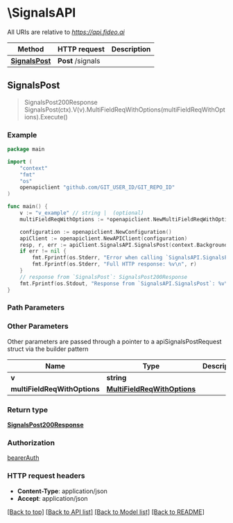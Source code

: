# \SignalsAPI

All URIs are relative to *https://api.fideo.ai*

Method | HTTP request | Description
------------- | ------------- | -------------
[**SignalsPost**](SignalsAPI.md#SignalsPost) | **Post** /signals | 



## SignalsPost

> SignalsPost200Response SignalsPost(ctx).V(v).MultiFieldReqWithOptions(multiFieldReqWithOptions).Execute()



### Example

```go
package main

import (
	"context"
	"fmt"
	"os"
	openapiclient "github.com/GIT_USER_ID/GIT_REPO_ID"
)

func main() {
	v := "v_example" // string |  (optional)
	multiFieldReqWithOptions := *openapiclient.NewMultiFieldReqWithOptions() // MultiFieldReqWithOptions |  (optional)

	configuration := openapiclient.NewConfiguration()
	apiClient := openapiclient.NewAPIClient(configuration)
	resp, r, err := apiClient.SignalsAPI.SignalsPost(context.Background()).V(v).MultiFieldReqWithOptions(multiFieldReqWithOptions).Execute()
	if err != nil {
		fmt.Fprintf(os.Stderr, "Error when calling `SignalsAPI.SignalsPost``: %v\n", err)
		fmt.Fprintf(os.Stderr, "Full HTTP response: %v\n", r)
	}
	// response from `SignalsPost`: SignalsPost200Response
	fmt.Fprintf(os.Stdout, "Response from `SignalsAPI.SignalsPost`: %v\n", resp)
}
```

### Path Parameters



### Other Parameters

Other parameters are passed through a pointer to a apiSignalsPostRequest struct via the builder pattern


Name | Type | Description  | Notes
------------- | ------------- | ------------- | -------------
 **v** | **string** |  | 
 **multiFieldReqWithOptions** | [**MultiFieldReqWithOptions**](MultiFieldReqWithOptions.md) |  | 

### Return type

[**SignalsPost200Response**](SignalsPost200Response.md)

### Authorization

[bearerAuth](../README.md#bearerAuth)

### HTTP request headers

- **Content-Type**: application/json
- **Accept**: application/json

[[Back to top]](#) [[Back to API list]](../README.md#documentation-for-api-endpoints)
[[Back to Model list]](../README.md#documentation-for-models)
[[Back to README]](../README.md)

